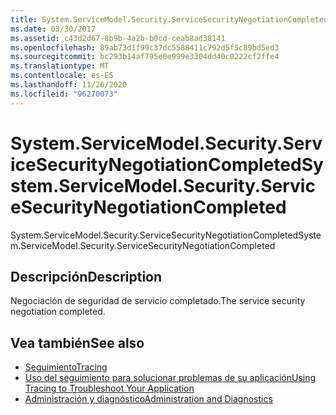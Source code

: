 ```yaml
---
title: System.ServiceModel.Security.ServiceSecurityNegotiationCompleted
ms.date: 03/30/2017
ms.assetid: c43d2d67-8b9b-4a2b-b0cd-ceab8ad38141
ms.openlocfilehash: 89ab73d1f99c37dc5588411c792d5f5c89bd5ed3
ms.sourcegitcommit: bc293b14af795e0e999e3304dd40c0222cf2ffe4
ms.translationtype: MT
ms.contentlocale: es-ES
ms.lasthandoff: 11/26/2020
ms.locfileid: "96270073"
---
```

# <a name="systemservicemodelsecurityservicesecuritynegotiationcompleted"></a><span data-ttu-id="0c246-102">System.ServiceModel.Security.ServiceSecurityNegotiationCompleted</span><span class="sxs-lookup"><span data-stu-id="0c246-102">System.ServiceModel.Security.ServiceSecurityNegotiationCompleted</span></span>

<span data-ttu-id="0c246-103">System.ServiceModel.Security.ServiceSecurityNegotiationCompleted</span><span class="sxs-lookup"><span data-stu-id="0c246-103">System.ServiceModel.Security.ServiceSecurityNegotiationCompleted</span></span>  
  
## <a name="description"></a><span data-ttu-id="0c246-104">Descripción</span><span class="sxs-lookup"><span data-stu-id="0c246-104">Description</span></span>  

 <span data-ttu-id="0c246-105">Negociación de seguridad de servicio completado.</span><span class="sxs-lookup"><span data-stu-id="0c246-105">The service security negotiation completed.</span></span>  
  
## <a name="see-also"></a><span data-ttu-id="0c246-106">Vea también</span><span class="sxs-lookup"><span data-stu-id="0c246-106">See also</span></span>

- [<span data-ttu-id="0c246-107">Seguimiento</span><span class="sxs-lookup"><span data-stu-id="0c246-107">Tracing</span></span>](index.md)
- [<span data-ttu-id="0c246-108">Uso del seguimiento para solucionar problemas de su aplicación</span><span class="sxs-lookup"><span data-stu-id="0c246-108">Using Tracing to Troubleshoot Your Application</span></span>](using-tracing-to-troubleshoot-your-application.md)
- [<span data-ttu-id="0c246-109">Administración y diagnóstico</span><span class="sxs-lookup"><span data-stu-id="0c246-109">Administration and Diagnostics</span></span>](../index.md)
